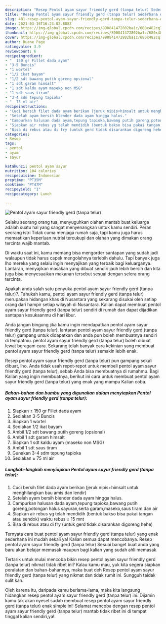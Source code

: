 ```yaml
---
description: "Resep Pentol ayam sayur friendly gerd (tanpa telur) Sederhana dan Mudah Dibuat"
title: "Resep Pentol ayam sayur friendly gerd (tanpa telur) Sederhana dan Mudah Dibuat"
slug: 481-resep-pentol-ayam-sayur-friendly-gerd-tanpa-telur-sederhana-dan-mudah-dibuat
date: 2021-03-16T16:23:02.808Z
image: https://img-global.cpcdn.com/recipes/890841472802ba1c/680x482cq70/pentol-ayam-sayur-friendly-gerd-tanpa-telur-foto-resep-utama.jpg
thumbnail: https://img-global.cpcdn.com/recipes/890841472802ba1c/680x482cq70/pentol-ayam-sayur-friendly-gerd-tanpa-telur-foto-resep-utama.jpg
cover: https://img-global.cpcdn.com/recipes/890841472802ba1c/680x482cq70/pentol-ayam-sayur-friendly-gerd-tanpa-telur-foto-resep-utama.jpg
author: Duane Page
ratingvalue: 3.9
reviewcount: 6
recipeingredient:
- "  150 gr Fillet dada ayam"
- "3-5 Buncis"
- "1 wortel"
- "1/2 ikat bayam"
- "1/2 sdt bawang putih goreng opsional"
- "1 sdt garam himsalt"
- "1 sdt kaldu ayam maseko non MSG"
- "1 sdt saus tiram"
- "3-4 sdm tepung tapioka"
- "  75 ml air"
recipeinstructions:
- "Cuci bersih filet dada ayam berikan (jeruk nipis+himsalt untuk menghilangkan bau amis dan lendir)"
- "Setelah ayam bersih blender dada ayam hingga halus."
- "Campurkan halusan dada ayam,tepung tapioka,bawang putih goreng,potongan halus sayuran,serta garam,maseko,saus tiram dan air"
- "Siapkan air rebus yg telah mendidih (bentuk bakso bisa pakai tangan atau sendok) waktu rebus ± 15 mnt"
- "Bisa di rebus atau di fry (untuk gerd tidak disarankan digoreng hehe)"
categories:
- Resep
tags:
- pentol
- ayam
- sayur

katakunci: pentol ayam sayur 
nutrition: 104 calories
recipecuisine: Indonesian
preptime: "PT35M"
cooktime: "PT47M"
recipeyield: "1"
recipecategory: Lunch

---
```



![Pentol ayam sayur friendly gerd (tanpa telur)](https://img-global.cpcdn.com/recipes/890841472802ba1c/680x482cq70/pentol-ayam-sayur-friendly-gerd-tanpa-telur-foto-resep-utama.jpg)

Selaku seorang orang tua, menyuguhkan olahan mantab buat keluarga adalah suatu hal yang sangat menyenangkan untuk kamu sendiri. Peran seorang istri Tidak cuma menjaga rumah saja, tapi kamu juga harus memastikan keperluan nutrisi tercukupi dan olahan yang dimakan orang tercinta wajib mantab.

Di waktu  saat ini, kamu memang bisa mengorder santapan yang sudah jadi walaupun tidak harus capek mengolahnya terlebih dahulu. Tapi banyak juga lho mereka yang selalu ingin menyajikan yang terbaik bagi keluarganya. Lantaran, menyajikan masakan yang dibuat sendiri jauh lebih bersih dan kita juga bisa menyesuaikan makanan tersebut sesuai dengan selera orang tercinta. 



Apakah anda salah satu penyuka pentol ayam sayur friendly gerd (tanpa telur)?. Tahukah kamu, pentol ayam sayur friendly gerd (tanpa telur) merupakan hidangan khas di Nusantara yang sekarang disukai oleh setiap orang dari hampir setiap wilayah di Nusantara. Kalian dapat membuat pentol ayam sayur friendly gerd (tanpa telur) sendiri di rumah dan dapat dijadikan santapan kesukaanmu di hari libur.

Anda jangan bingung jika kamu ingin mendapatkan pentol ayam sayur friendly gerd (tanpa telur), lantaran pentol ayam sayur friendly gerd (tanpa telur) gampang untuk didapatkan dan anda pun boleh membuatnya sendiri di tempatmu. pentol ayam sayur friendly gerd (tanpa telur) boleh dibuat lewat beragam cara. Sekarang telah banyak cara kekinian yang membuat pentol ayam sayur friendly gerd (tanpa telur) semakin lebih enak.

Resep pentol ayam sayur friendly gerd (tanpa telur) pun gampang sekali dibuat, lho. Anda tidak usah repot-repot untuk membeli pentol ayam sayur friendly gerd (tanpa telur), sebab Anda bisa membuatnya di rumahmu. Bagi Kalian yang ingin membuatnya, berikut ini cara untuk membuat pentol ayam sayur friendly gerd (tanpa telur) yang enak yang mampu Kalian coba.

<!--inarticleads1-->

##### Bahan-bahan dan bumbu yang digunakan dalam menyiapkan Pentol ayam sayur friendly gerd (tanpa telur):

1. Siapkan  ± 150 gr Fillet dada ayam
1. Sediakan 3-5 Buncis
1. Siapkan 1 wortel
1. Sediakan 1/2 ikat bayam
1. Ambil 1/2 sdt bawang putih goreng (opsional)
1. Ambil 1 sdt garam himsalt
1. Siapkan 1 sdt kaldu ayam (maseko non MSG)
1. Ambil 1 sdt saus tiram
1. Gunakan 3-4 sdm tepung tapioka
1. Sediakan  ± 75 ml air




<!--inarticleads2-->

##### Langkah-langkah menyiapkan Pentol ayam sayur friendly gerd (tanpa telur):

1. Cuci bersih filet dada ayam berikan (jeruk nipis+himsalt untuk menghilangkan bau amis dan lendir)
1. Setelah ayam bersih blender dada ayam hingga halus.
1. Campurkan halusan dada ayam,tepung tapioka,bawang putih goreng,potongan halus sayuran,serta garam,maseko,saus tiram dan air
1. Siapkan air rebus yg telah mendidih (bentuk bakso bisa pakai tangan atau sendok) waktu rebus ± 15 mnt
1. Bisa di rebus atau di fry (untuk gerd tidak disarankan digoreng hehe)




Ternyata cara buat pentol ayam sayur friendly gerd (tanpa telur) yang enak sederhana ini mudah sekali ya! Kalian semua dapat mencobanya. Resep pentol ayam sayur friendly gerd (tanpa telur) Sesuai banget buat anda yang baru akan belajar memasak maupun bagi kalian yang sudah ahli memasak.

Tertarik untuk mulai mencoba bikin resep pentol ayam sayur friendly gerd (tanpa telur) nikmat tidak ribet ini? Kalau kamu mau, yuk kita segera siapkan peralatan dan bahan-bahannya, maka buat deh Resep pentol ayam sayur friendly gerd (tanpa telur) yang nikmat dan tidak rumit ini. Sungguh taidak sulit kan. 

Oleh karena itu, daripada kamu berlama-lama, maka kita langsung hidangkan resep pentol ayam sayur friendly gerd (tanpa telur) ini. Dijamin kamu tak akan nyesel sudah membuat resep pentol ayam sayur friendly gerd (tanpa telur) enak simple ini! Selamat mencoba dengan resep pentol ayam sayur friendly gerd (tanpa telur) mantab tidak ribet ini di tempat tinggal kalian sendiri,ya!.


